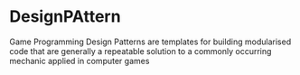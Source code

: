 # DesignPAttern
Game Programming Design Patterns are templates for building modularised code that are generally a repeatable solution to a commonly occurring mechanic applied in computer games
